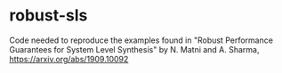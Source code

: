 # robust-sls
Code needed to reproduce the examples found in "Robust Performance Guarantees for System Level Synthesis" by N. Matni and A. Sharma, https://arxiv.org/abs/1909.10092
